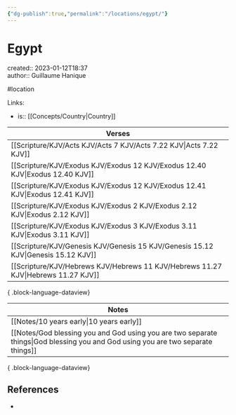 ```yaml
---
{"dg-publish":true,"permalink":"/locations/egypt/"}
---
```



# Egypt

created:: 2023-01-12T18:37  
author:: Guillaume Hanique  

#location

Links:

- is:: [[Concepts/Country\|Country]]

| Verses                                                                               |
| ------------------------------------------------------------------------------------ |
| [[Scripture/KJV/Acts KJV/Acts 7 KJV/Acts 7.22 KJV\|Acts 7.22 KJV]]                |
| [[Scripture/KJV/Exodus KJV/Exodus 12 KJV/Exodus 12.40 KJV\|Exodus 12.40 KJV]]     |
| [[Scripture/KJV/Exodus KJV/Exodus 12 KJV/Exodus 12.41 KJV\|Exodus 12.41 KJV]]     |
| [[Scripture/KJV/Exodus KJV/Exodus 2 KJV/Exodus 2.12 KJV\|Exodus 2.12 KJV]]        |
| [[Scripture/KJV/Exodus KJV/Exodus 3 KJV/Exodus 3.11 KJV\|Exodus 3.11 KJV]]        |
| [[Scripture/KJV/Genesis KJV/Genesis 15 KJV/Genesis 15.12 KJV\|Genesis 15.12 KJV]] |
| [[Scripture/KJV/Hebrews KJV/Hebrews 11 KJV/Hebrews 11.27 KJV\|Hebrews 11.27 KJV]] |

{ .block-language-dataview}

| Notes                                                                                                                               |
| ----------------------------------------------------------------------------------------------------------------------------------- |
| [[Notes/10 years early\|10 years early]]                                                                                         |
| [[Notes/God blessing you and God using you are two separate things\|God blessing you and God using you are two separate things]] |

{ .block-language-dataview}

## References

- 
